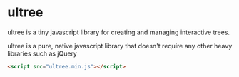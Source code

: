 # ultree
ultree is a tiny javascript library for creating and managing interactive trees.

ultree is a pure, native javascript library that doesn't require any other heavy libraries such as jQuery

```html
<script src="ultree.min.js"></script>
```
